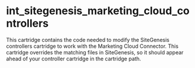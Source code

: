 # int_sitegenesis_marketing_cloud_controllers

This cartridge contains the code needed to modify the SiteGenesis controllers cartridge to work with the Marketing Cloud Connector.  This cartridge overrides the matching files in SiteGenesis, so it should appear ahead of your controller cartridge in the cartridge path. 